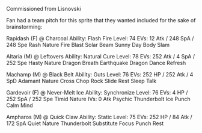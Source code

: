 Commissioned from Lisnovski

Fan had a team pitch for this sprite that they wanted included for the sake of brainstorming:

Rapidash (F) @ Charcoal
Ability: Flash Fire
Level: 74
EVs: 12 Atk / 248 SpA / 248 Spe
Rash Nature
Fire Blast
Solar Beam
Sunny Day
Body Slam

Altaria (M) @ Leftovers
Ability: Natural Cure
Level: 78
EVs: 252 Atk / 4 SpA / 252 Spe
Hasty Nature
Dragon Breath
Earthquake
Dragon Dance
Refresh

Machamp (M) @ Black Belt
Ability: Guts
Level: 76
EVs: 252 HP / 252 Atk / 4 SpD
Adamant Nature
Cross Chop
Rock Slide
Rest
Sleep Talk

Gardevoir (F) @ Never-Melt Ice
Ability: Synchronize
Level: 76
EVs: 4 HP / 252 SpA / 252 Spe
Timid Nature
IVs: 0 Atk
Psychic
Thunderbolt
Ice Punch
Calm Mind

Ampharos (M) @ Quick Claw
Ability: Static
Level: 75
EVs: 252 HP / 84 Atk / 172 SpA
Quiet Nature
Thunderbolt
Substitute
Focus Punch
Rest